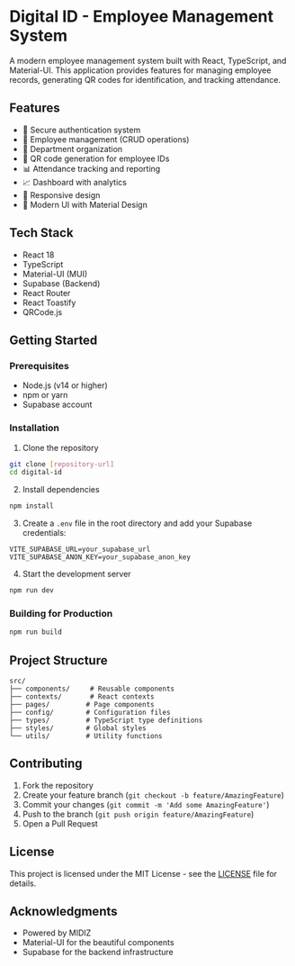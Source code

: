 # Digital ID - Employee Management System

A modern employee management system built with React, TypeScript, and Material-UI. This application provides features for managing employee records, generating QR codes for identification, and tracking attendance.

## Features

- 🔐 Secure authentication system
- 👥 Employee management (CRUD operations)
- 🏢 Department organization
- 📱 QR code generation for employee IDs
- 📊 Attendance tracking and reporting
- 📈 Dashboard with analytics
- 📱 Responsive design
- 🎨 Modern UI with Material Design

## Tech Stack

- React 18
- TypeScript
- Material-UI (MUI)
- Supabase (Backend)
- React Router
- React Toastify
- QRCode.js

## Getting Started

### Prerequisites

- Node.js (v14 or higher)
- npm or yarn
- Supabase account

### Installation

1. Clone the repository
```bash
git clone [repository-url]
cd digital-id
```

2. Install dependencies
```bash
npm install
```

3. Create a `.env` file in the root directory and add your Supabase credentials:
```env
VITE_SUPABASE_URL=your_supabase_url
VITE_SUPABASE_ANON_KEY=your_supabase_anon_key
```

4. Start the development server
```bash
npm run dev
```

### Building for Production

```bash
npm run build
```

## Project Structure

```
src/
├── components/     # Reusable components
├── contexts/       # React contexts
├── pages/         # Page components
├── config/        # Configuration files
├── types/         # TypeScript type definitions
├── styles/        # Global styles
└── utils/         # Utility functions
```

## Contributing

1. Fork the repository
2. Create your feature branch (`git checkout -b feature/AmazingFeature`)
3. Commit your changes (`git commit -m 'Add some AmazingFeature'`)
4. Push to the branch (`git push origin feature/AmazingFeature`)
5. Open a Pull Request

## License

This project is licensed under the MIT License - see the [LICENSE](LICENSE) file for details.

## Acknowledgments

- Powered by MIDIZ
- Material-UI for the beautiful components
- Supabase for the backend infrastructure 